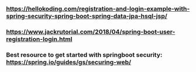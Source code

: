 ### https://hellokoding.com/registration-and-login-example-with-spring-security-spring-boot-spring-data-jpa-hsql-jsp/
### https://www.jackrutorial.com/2018/04/spring-boot-user-registration-login.html
### Best resource to get started with springboot security: https://spring.io/guides/gs/securing-web/
